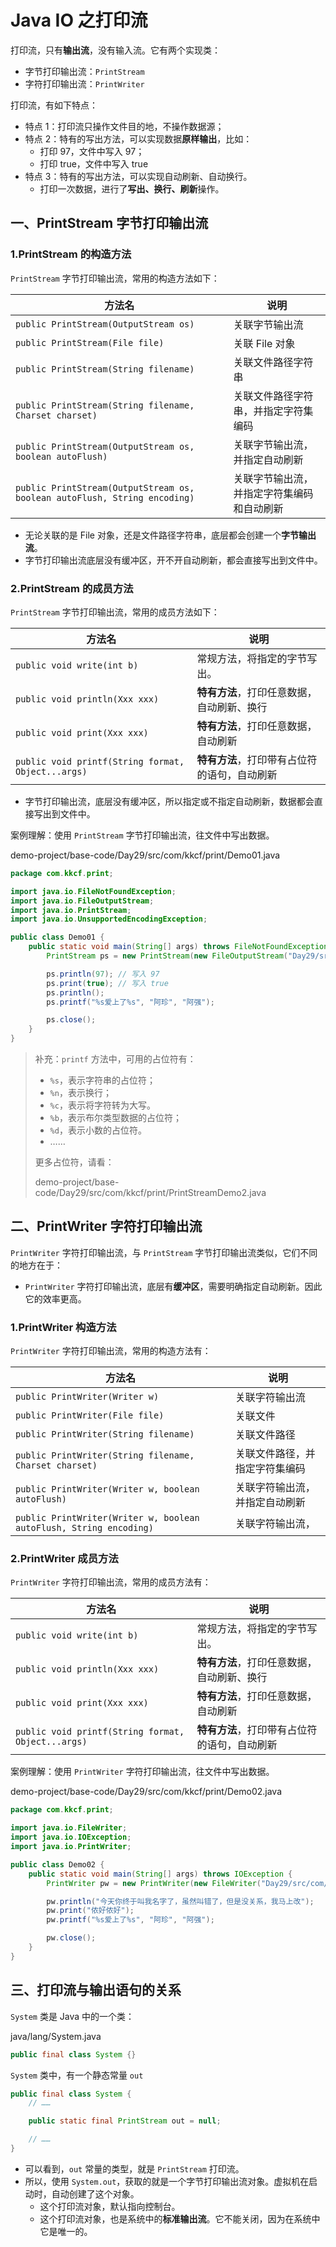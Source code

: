 # Java IO 之打印流

打印流，只有**输出流**，没有输入流。它有两个实现类：

- 字节打印输出流：`PrintStream`
- 字符打印输出流：`PrintWriter`

打印流，有如下特点：

- 特点 1：打印流只操作文件目的地，不操作数据源；
- 特点 2：特有的写出方法，可以实现数据**原样输出**，比如：
  - 打印 97，文件中写入 97；
  - 打印 true，文件中写入 true
- 特点 3：特有的写出方法，可以实现自动刷新、自动换行。
  - 打印一次数据，进行了**写出、换行、刷新**操作。

## 一、PrintStream 字节打印输出流

### 1.PrintStream 的构造方法

`PrintStream` 字节打印输出流，常用的构造方法如下：

| 方法名                                                       | 说明                                       |
| ------------------------------------------------------------ | ------------------------------------------ |
| `public PrintStream(OutputStream os)`                        | 关联字节输出流                             |
| `public PrintStream(File file)`                              | 关联 File 对象                             |
| `public PrintStream(String filename)`                        | 关联文件路径字符串                         |
| `public PrintStream(String filename, Charset charset)`       | 关联文件路径字符串，并指定字符集编码       |
| `public PrintStream(OutputStream os, boolean autoFlush)`     | 关联字节输出流，并指定自动刷新             |
| `public PrintStream(OutputStream os, boolean autoFlush, String encoding)` | 关联字节输出流，并指定字符集编码和自动刷新 |

- 无论关联的是 File 对象，还是文件路径字符串，底层都会创建一个**字节输出流**。
- 字节打印输出流底层没有缓冲区，开不开自动刷新，都会直接写出到文件中。

### 2.PrintStream 的成员方法

`PrintStream` 字节打印输出流，常用的成员方法如下：

| 方法名                                             | 说明                                         |
| -------------------------------------------------- | -------------------------------------------- |
| `public void write(int b)`                         | 常规方法，将指定的字节写出。                 |
| `public void println(Xxx xxx)`                     | **特有方法**，打印任意数据，自动刷新、换行   |
| `public void print(Xxx xxx)`                       | **特有方法**，打印任意数据，自动刷新         |
| `public void printf(String format, Object...args)` | **特有方法**，打印带有占位符的语句，自动刷新 |

- 字节打印输出流，底层没有缓冲区，所以指定或不指定自动刷新，数据都会直接写出到文件中。

案例理解：使用 `PrintStream` 字节打印输出流，往文件中写出数据。

demo-project/base-code/Day29/src/com/kkcf/print/Demo01.java

```java
package com.kkcf.print;

import java.io.FileNotFoundException;
import java.io.FileOutputStream;
import java.io.PrintStream;
import java.io.UnsupportedEncodingException;

public class Demo01 {
    public static void main(String[] args) throws FileNotFoundException, UnsupportedEncodingException {
        PrintStream ps = new PrintStream(new FileOutputStream("Day29/src/com/kkcf/print/a.txt"), true, "UTF-8");

        ps.println(97); // 写入 97
        ps.print(true); // 写入 true
        ps.println();
        ps.printf("%s爱上了%s", "阿珍", "阿强");

        ps.close();
    }
}
```

> 补充：`printf` 方法中，可用的占位符有：
>
> - `%s`，表示字符串的占位符；
> - `%n`，表示换行；
> - `%c`，表示将字符转为大写。
> - `%b`，表示布尔类型数据的占位符；
> - `%d`，表示小数的占位符。
> - ……
>
> 更多占位符，请看：
>
> demo-project/base-code/Day29/src/com/kkcf/print/PrintStreamDemo2.java

## 二、PrintWriter 字符打印输出流

`PrintWriter` 字符打印输出流，与 `PrintStream` 字节打印输出流类似，它们不同的地方在于：

- `PrintWriter` 字符打印输出流，底层有**缓冲区**，需要明确指定自动刷新。因此它的效率更高。

### 1.PrintWriter 构造方法

`PrintWriter` 字符打印输出流，常用的构造方法有：

| 方法名                                                       | 说明                           |
| ------------------------------------------------------------ | ------------------------------ |
| `public PrintWriter(Writer w)`                               | 关联字符输出流                 |
| `public PrintWriter(File file)`                              | 关联文件                       |
| `public PrintWriter(String filename)`                        | 关联文件路径                   |
| `public PrintWriter(String filename, Charset charset)`       | 关联文件路径，并指定字符集编码 |
| `public PrintWriter(Writer w, boolean autoFlush)`            | 关联字符输出流，并指定自动刷新 |
| `public PrintWriter(Writer w, boolean autoFlush, String encoding)` | 关联字符输出流，               |

### 2.PrintWriter 成员方法

`PrintWriter` 字符打印输出流，常用的成员方法有：

| 方法名                                             | 说明                                         |
| -------------------------------------------------- | -------------------------------------------- |
| `public void write(int b)`                         | 常规方法，将指定的字节写出。                 |
| `public void println(Xxx xxx)`                     | **特有方法**，打印任意数据，自动刷新、换行   |
| `public void print(Xxx xxx)`                       | **特有方法**，打印任意数据，自动刷新         |
| `public void printf(String format, Object...args)` | **特有方法**，打印带有占位符的语句，自动刷新 |

案例理解：使用 `PrintWriter` 字符打印输出流，往文件中写出数据。

demo-project/base-code/Day29/src/com/kkcf/print/Demo02.java

```java
package com.kkcf.print;

import java.io.FileWriter;
import java.io.IOException;
import java.io.PrintWriter;

public class Demo02 {
    public static void main(String[] args) throws IOException {
        PrintWriter pw = new PrintWriter(new FileWriter("Day29/src/com/kkcf/print/a.txt"), true);

        pw.println("今天你终于叫我名字了，虽然叫错了，但是没关系，我马上改");
        pw.print("侬好侬好");
        pw.printf("%s爱上了%s", "阿珍", "阿强");

        pw.close();
    }
}
```

## 三、打印流与输出语句的关系

`System` 类是 Java 中的一个类：

java/lang/System.java

```java
public final class System {}
```

`System` 类中，有一个静态常量 `out`

```java
public final class System {
    // ……

    public static final PrintStream out = null;

    // ……
}
```

- 可以看到，`out` 常量的类型，就是 `PrintStream` 打印流。
- 所以，使用 `System.out`，获取的就是一个字节打印输出流对象。虚拟机在启动时，自动创建了这个对象。
  - 这个打印流对象，默认指向控制台。
  - 这个打印流对象，也是系统中的**标准输出流**。它不能关闭，因为在系统中它是唯一的。
